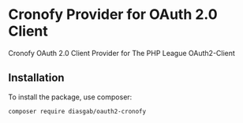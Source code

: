 # Cronofy Provider for OAuth 2.0 Client

Cronofy OAuth 2.0 Client Provider for The PHP League OAuth2-Client

## Installation

To install the package, use composer:

```
composer require diasgab/oauth2-cronofy
```